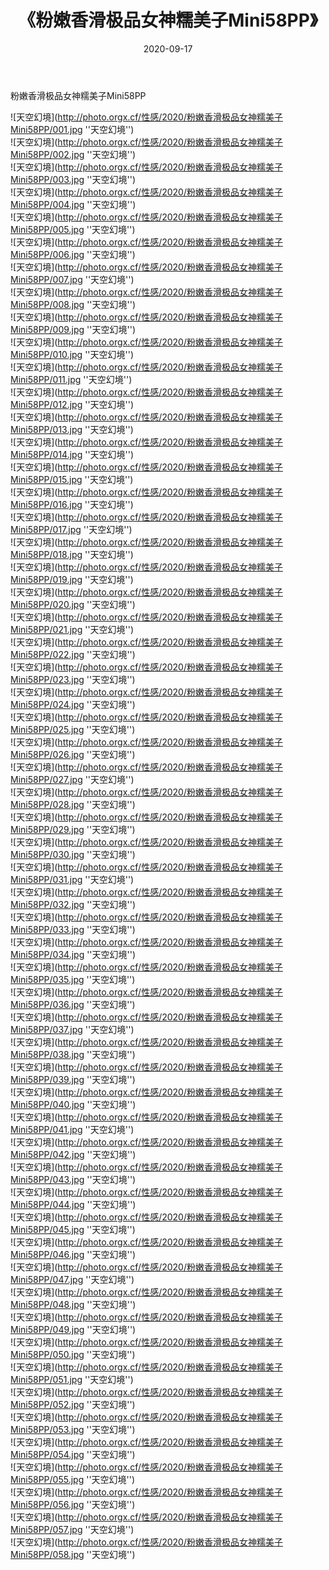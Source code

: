 ﻿---
layout: post
title:  《粉嫩香滑极品女神糯美子Mini58PP》
date:   2020-09-17
img: http://photo.orgx.cf/性感/2020/粉嫩香滑极品女神糯美子Mini58PP/000.jpg
categories: [美女, 性感, 泳衣]
---

粉嫩香滑极品女神糯美子Mini58PP



![天空幻境](http://photo.orgx.cf/性感/2020/粉嫩香滑极品女神糯美子Mini58PP/001.jpg ''天空幻境'') <br>
![天空幻境](http://photo.orgx.cf/性感/2020/粉嫩香滑极品女神糯美子Mini58PP/002.jpg ''天空幻境'') <br>
![天空幻境](http://photo.orgx.cf/性感/2020/粉嫩香滑极品女神糯美子Mini58PP/003.jpg ''天空幻境'') <br>
![天空幻境](http://photo.orgx.cf/性感/2020/粉嫩香滑极品女神糯美子Mini58PP/004.jpg ''天空幻境'') <br>
![天空幻境](http://photo.orgx.cf/性感/2020/粉嫩香滑极品女神糯美子Mini58PP/005.jpg ''天空幻境'') <br>
![天空幻境](http://photo.orgx.cf/性感/2020/粉嫩香滑极品女神糯美子Mini58PP/006.jpg ''天空幻境'') <br>
![天空幻境](http://photo.orgx.cf/性感/2020/粉嫩香滑极品女神糯美子Mini58PP/007.jpg ''天空幻境'') <br>
![天空幻境](http://photo.orgx.cf/性感/2020/粉嫩香滑极品女神糯美子Mini58PP/008.jpg ''天空幻境'') <br>
![天空幻境](http://photo.orgx.cf/性感/2020/粉嫩香滑极品女神糯美子Mini58PP/009.jpg ''天空幻境'') <br>
![天空幻境](http://photo.orgx.cf/性感/2020/粉嫩香滑极品女神糯美子Mini58PP/010.jpg ''天空幻境'') <br>
![天空幻境](http://photo.orgx.cf/性感/2020/粉嫩香滑极品女神糯美子Mini58PP/011.jpg ''天空幻境'') <br>
![天空幻境](http://photo.orgx.cf/性感/2020/粉嫩香滑极品女神糯美子Mini58PP/012.jpg ''天空幻境'') <br>
![天空幻境](http://photo.orgx.cf/性感/2020/粉嫩香滑极品女神糯美子Mini58PP/013.jpg ''天空幻境'') <br>
![天空幻境](http://photo.orgx.cf/性感/2020/粉嫩香滑极品女神糯美子Mini58PP/014.jpg ''天空幻境'') <br>
![天空幻境](http://photo.orgx.cf/性感/2020/粉嫩香滑极品女神糯美子Mini58PP/015.jpg ''天空幻境'') <br>
![天空幻境](http://photo.orgx.cf/性感/2020/粉嫩香滑极品女神糯美子Mini58PP/016.jpg ''天空幻境'') <br>
![天空幻境](http://photo.orgx.cf/性感/2020/粉嫩香滑极品女神糯美子Mini58PP/017.jpg ''天空幻境'') <br>
![天空幻境](http://photo.orgx.cf/性感/2020/粉嫩香滑极品女神糯美子Mini58PP/018.jpg ''天空幻境'') <br>
![天空幻境](http://photo.orgx.cf/性感/2020/粉嫩香滑极品女神糯美子Mini58PP/019.jpg ''天空幻境'') <br>
![天空幻境](http://photo.orgx.cf/性感/2020/粉嫩香滑极品女神糯美子Mini58PP/020.jpg ''天空幻境'') <br>
![天空幻境](http://photo.orgx.cf/性感/2020/粉嫩香滑极品女神糯美子Mini58PP/021.jpg ''天空幻境'') <br>
![天空幻境](http://photo.orgx.cf/性感/2020/粉嫩香滑极品女神糯美子Mini58PP/022.jpg ''天空幻境'') <br>
![天空幻境](http://photo.orgx.cf/性感/2020/粉嫩香滑极品女神糯美子Mini58PP/023.jpg ''天空幻境'') <br>
![天空幻境](http://photo.orgx.cf/性感/2020/粉嫩香滑极品女神糯美子Mini58PP/024.jpg ''天空幻境'') <br>
![天空幻境](http://photo.orgx.cf/性感/2020/粉嫩香滑极品女神糯美子Mini58PP/025.jpg ''天空幻境'') <br>
![天空幻境](http://photo.orgx.cf/性感/2020/粉嫩香滑极品女神糯美子Mini58PP/026.jpg ''天空幻境'') <br>
![天空幻境](http://photo.orgx.cf/性感/2020/粉嫩香滑极品女神糯美子Mini58PP/027.jpg ''天空幻境'') <br>
![天空幻境](http://photo.orgx.cf/性感/2020/粉嫩香滑极品女神糯美子Mini58PP/028.jpg ''天空幻境'') <br>
![天空幻境](http://photo.orgx.cf/性感/2020/粉嫩香滑极品女神糯美子Mini58PP/029.jpg ''天空幻境'') <br>
![天空幻境](http://photo.orgx.cf/性感/2020/粉嫩香滑极品女神糯美子Mini58PP/030.jpg ''天空幻境'') <br>
![天空幻境](http://photo.orgx.cf/性感/2020/粉嫩香滑极品女神糯美子Mini58PP/031.jpg ''天空幻境'') <br>
![天空幻境](http://photo.orgx.cf/性感/2020/粉嫩香滑极品女神糯美子Mini58PP/032.jpg ''天空幻境'') <br>
![天空幻境](http://photo.orgx.cf/性感/2020/粉嫩香滑极品女神糯美子Mini58PP/033.jpg ''天空幻境'') <br>
![天空幻境](http://photo.orgx.cf/性感/2020/粉嫩香滑极品女神糯美子Mini58PP/034.jpg ''天空幻境'') <br>
![天空幻境](http://photo.orgx.cf/性感/2020/粉嫩香滑极品女神糯美子Mini58PP/035.jpg ''天空幻境'') <br>
![天空幻境](http://photo.orgx.cf/性感/2020/粉嫩香滑极品女神糯美子Mini58PP/036.jpg ''天空幻境'') <br>
![天空幻境](http://photo.orgx.cf/性感/2020/粉嫩香滑极品女神糯美子Mini58PP/037.jpg ''天空幻境'') <br>
![天空幻境](http://photo.orgx.cf/性感/2020/粉嫩香滑极品女神糯美子Mini58PP/038.jpg ''天空幻境'') <br>
![天空幻境](http://photo.orgx.cf/性感/2020/粉嫩香滑极品女神糯美子Mini58PP/039.jpg ''天空幻境'') <br>
![天空幻境](http://photo.orgx.cf/性感/2020/粉嫩香滑极品女神糯美子Mini58PP/040.jpg ''天空幻境'') <br>
![天空幻境](http://photo.orgx.cf/性感/2020/粉嫩香滑极品女神糯美子Mini58PP/041.jpg ''天空幻境'') <br>
![天空幻境](http://photo.orgx.cf/性感/2020/粉嫩香滑极品女神糯美子Mini58PP/042.jpg ''天空幻境'') <br>
![天空幻境](http://photo.orgx.cf/性感/2020/粉嫩香滑极品女神糯美子Mini58PP/043.jpg ''天空幻境'') <br>
![天空幻境](http://photo.orgx.cf/性感/2020/粉嫩香滑极品女神糯美子Mini58PP/044.jpg ''天空幻境'') <br>
![天空幻境](http://photo.orgx.cf/性感/2020/粉嫩香滑极品女神糯美子Mini58PP/045.jpg ''天空幻境'') <br>
![天空幻境](http://photo.orgx.cf/性感/2020/粉嫩香滑极品女神糯美子Mini58PP/046.jpg ''天空幻境'') <br>
![天空幻境](http://photo.orgx.cf/性感/2020/粉嫩香滑极品女神糯美子Mini58PP/047.jpg ''天空幻境'') <br>
![天空幻境](http://photo.orgx.cf/性感/2020/粉嫩香滑极品女神糯美子Mini58PP/048.jpg ''天空幻境'') <br>
![天空幻境](http://photo.orgx.cf/性感/2020/粉嫩香滑极品女神糯美子Mini58PP/049.jpg ''天空幻境'') <br>
![天空幻境](http://photo.orgx.cf/性感/2020/粉嫩香滑极品女神糯美子Mini58PP/050.jpg ''天空幻境'') <br>
![天空幻境](http://photo.orgx.cf/性感/2020/粉嫩香滑极品女神糯美子Mini58PP/051.jpg ''天空幻境'') <br>
![天空幻境](http://photo.orgx.cf/性感/2020/粉嫩香滑极品女神糯美子Mini58PP/052.jpg ''天空幻境'') <br>
![天空幻境](http://photo.orgx.cf/性感/2020/粉嫩香滑极品女神糯美子Mini58PP/053.jpg ''天空幻境'') <br>
![天空幻境](http://photo.orgx.cf/性感/2020/粉嫩香滑极品女神糯美子Mini58PP/054.jpg ''天空幻境'') <br>
![天空幻境](http://photo.orgx.cf/性感/2020/粉嫩香滑极品女神糯美子Mini58PP/055.jpg ''天空幻境'') <br>
![天空幻境](http://photo.orgx.cf/性感/2020/粉嫩香滑极品女神糯美子Mini58PP/056.jpg ''天空幻境'') <br>
![天空幻境](http://photo.orgx.cf/性感/2020/粉嫩香滑极品女神糯美子Mini58PP/057.jpg ''天空幻境'') <br>
![天空幻境](http://photo.orgx.cf/性感/2020/粉嫩香滑极品女神糯美子Mini58PP/058.jpg ''天空幻境'') <br>